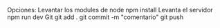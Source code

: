 Opciones:
    Levantar los modules de node
        npm install
    Levanta el servidor
        npm run dev
    Git
        git add .
        git commit -m "comentario"
        git push
